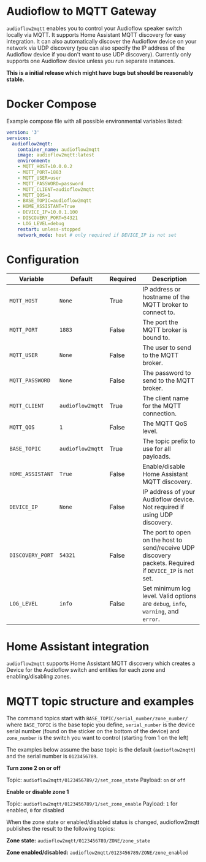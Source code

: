 # Audioflow to MQTT Gateway

`audioflow2mqtt` enables you to control your Audioflow speaker switch locally via MQTT. It supports Home Assistant MQTT discovery for easy integration. It can also automatically discover the Audioflow device on your network via UDP discovery (you can also specify the IP address of the Audioflow device if you don't want to use UDP discovery). Currently only supports one Audioflow device unless you run separate instances.

**This is a initial release which might have bugs but should be reasonably stable.**

# Docker Compose
Example compose file with all possible environmental variables listed:
```yaml
version: '3'
services:
  audioflow2mqtt:
    container_name: audioflow2mqtt
    image: audioflow2mqtt:latest
    environment:
    - MQTT_HOST=10.0.0.2
    - MQTT_PORT=1883
    - MQTT_USER=user
    - MQTT_PASSWORD=password
    - MQTT_CLIENT=audioflow2mqtt
    - MQTT_QOS=1
    - BASE_TOPIC=audioflow2mqtt
    - HOME_ASSISTANT=True
    - DEVICE_IP=10.0.1.100
    - DISCOVERY_PORT=54321
    - LOG_LEVEL=debug
    restart: unless-stopped
    network_mode: host # only required if DEVICE_IP is not set
```

# Configuration
| Variable | Default | Required | Description |
|----------|---------|----------|-------------|
| `MQTT_HOST` | `None` | True | IP address or hostname of the MQTT broker to connect to. |
| `MQTT_PORT` | `1883` | False | The port the MQTT broker is bound to. |
| `MQTT_USER` | `None` | False | The user to send to the MQTT broker. |
| `MQTT_PASSWORD` | `None` | False | The password to send to the MQTT broker. |
| `MQTT_CLIENT` | `audioflow2mqtt` | True | The client name for the MQTT connection. |
| `MQTT_QOS` | `1` | False | The MQTT QoS level. |
| `BASE_TOPIC` | `audioflow2mqtt` | True | The topic prefix to use for all payloads. |
| `HOME_ASSISTANT` | `True` | False | Enable/disable Home Assistant MQTT discovery. |
| `DEVICE_IP` | `None` | False | IP address of your Audioflow device. Not required if using UDP discovery. |
| `DISCOVERY_PORT` | `54321` | False | The port to open on the host to send/receive UDP discovery packets. Required if `DEVICE_IP` is not set. |
| `LOG_LEVEL` | `info` | False | Set minimum log level. Valid options are `debug`, `info`, `warning`, and `error`. |

# Home Assistant integration
`audioflow2mqtt` supports Home Assistant MQTT discovery which creates a Device for the Audioflow switch and entities for each zone and enabling/disabling zones.

# MQTT topic structure and examples
The command topics start with `BASE_TOPIC/serial_number/zone_number/` where `BASE_TOPIC` is the base topic you define, `serial_number` is the device serial number (found on the sticker on the bottom of the device) and `zone_number` is the switch you want to control (starting from 1 on the left)

The examples below assume the base topic is the default (`audioflow2mqtt`) and the serial number is `0123456789`.

**Turn zone 2 on or off**

Topic: `audioflow2mqtt/0123456789/2/set_zone_state`
Payload: `on` or `off`

**Enable or disable zone 1**

Topic: `audioflow2mqtt/0123456789/1/set_zone_enable`
Payload: `1` for enabled, `0` for disabled

When the zone state or enabled/disabled status is changed, audioflow2mqtt publishes the result to the following topics:

**Zone state:** `audioflow2mqtt/0123456789/ZONE/zone_state`

**Zone enabled/disabled:** `audioflow2mqtt/0123456789/ZONE/zone_enabled`
